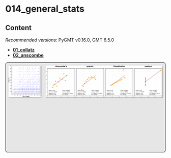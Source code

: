 # 014_general_stats

## Content

_Recommended versions_: PyGMT v0.16.0, GMT 6.5.0

- **[01_collatz](https://github.com/yvonnefroehlich/GMT_PyGMT_plotting/tree/main/014_general_stats/01_collatz)**
- **[02_anscombe](https://github.com/yvonnefroehlich/GMT_PyGMT_plotting/tree/main/014_general_stats/02_anscombe)**

![](https://github.com/yvonnefroehlich/gmt-pygmt-plotting/raw/main/_images/github_maps_readme_014stats.png)